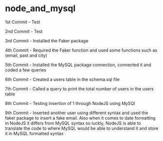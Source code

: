 # node_and_mysql

1st Commit - Test


2nd Commit - Test


3rd Commit - Installed the Faker package 


4th Commit - Required the Faker function and used some functions such as (email, past and city)


5th Commit - Installed the MySQL package connection, connected it and coded a few queries


6th Commit - Created a users table in the schema.sql file


7th Commit -  Called a query to print the total number of users in the users table


8th Commit - Testing insertion of 1 through NodeJS using MySQl


9th Commit - Inserted another user using different syntax and used the faker package to insert a fake email.
Also when it comes to date formatting in NodeJS it differs from MySQL syntax so luckly, NodeJS
is able to translate the code to where MySQL would be able to understand it and store it in MySQL formatted syntax